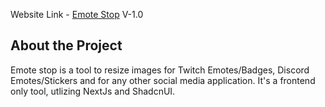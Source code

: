 Website Link - [Emote Stop](https://emotestop.vercel.app/) V-1.0

## About the Project

Emote stop is a tool to resize images for Twitch Emotes/Badges, Discord Emotes/Stickers and for any other social media application. It's a frontend only tool, utlizing NextJs and ShadcnUI.
